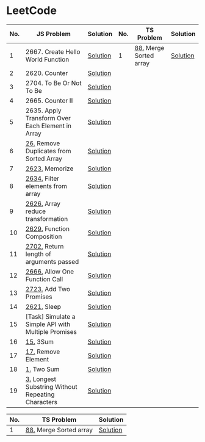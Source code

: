 # LeetCode

| No.  | JS Problem                                           | Solution                | No.  | TS Problem                                           | Solution                  
|------|-----------------------------------------------------|--------------------------|------|-----------------------------------------------------|--------------------------|
| 1    | 2667.    Create Hello World Function                | [Solution](./CreateHelloWorldFunction.js)  | 1  |[88.](https://leetcode.com/problems/merge-sorted-array/description/?envType=study-plan-v2&envId=top-interview-150) Merge Sorted array | [Solution](./MergeSortedArray.ts)               
| 2    | 2620.    Counter                                    | [Solution](./Counter.js)                    
| 3    | 2704.    To Be Or Not To Be                         | [Solution](./ToBeOrNotToBe.js)                  
| 4    | 2665.    Counter II                                 | [Solution](./Counter2.js)                         
| 5    | 2635.    Apply Transform Over Each Element in Array | [Solution](./ApplyTransformOverEachElementinArray.js) 
| 6    | [26.](https://leetcode.com/problems/remove-duplicates-from-sorted-array/description/) Remove Duplicates from Sorted Array   | [Solution](./RemoveDuplicatesFromSortedArray.js)
| 7    | [2623.](https://leetcode.com/problems/memoize/description/?envType=study-plan-v2&envId=30-days-of-javascript) Memorize  | [Solution](./Memorize.js) 
| 8    | [2634.](https://leetcode.com/problems/filter-elements-from-array/description/?envType=study-plan-v2&envId=30-days-of-javascript) Filter elements from array | [Solution](./FilterElementsFromArray.js)
|9     | [2626.](https://leetcode.com/problems/array-reduce-transformation/description/?envType=study-plan-v2&envId=30-days-of-javascript) Array reduce transformation | [Solution](./ArrayReduceTransformation.js)
|10    | [2629.](https://leetcode.com/problems/function-composition/description/?envType=study-plan-v2&envId=30-days-of-javascript) Function Composition | [Solution](./FunctionComposition.js)
|11    | [2702.](https://leetcode.com/problems/return-length-of-arguments-passed/description/?envType=study-plan-v2&envId=30-days-of-javascript) Return length of arguments passed | [Solution](./ReturnLengthOfArgumentsPassed.js)
|12    | [2666.](https://leetcode.com/problems/allow-one-function-call/description/?envType=study-plan-v2&envId=30-days-of-javascript) Allow One Function Call  | [Solution](./AllowOneFunctionCall.js) |
|13    | [2723.](https://leetcode.com/problems/add-two-promises/description/?envType=study-plan-v2&envId=30-days-of-javascript) Add Two Promises | [Solution](./AddTwoPromises.js) |
|14    | [2621.](https://leetcode.com/problems/sleep/submissions/1513456610/?envType=study-plan-v2&envId=30-days-of-javascript) Sleep | [Solution](./Sleep.js) |
|15    | [Task] Simulate a Simple API with Multiple Promises | [Solution](./SimpleAPIMiltiplePromises.js) |
|16    | [15.](https://leetcode.com/problems/3sum/) 3Sum | [Solution](./3Sum.js) |
|17 | [17.](https://leetcode.com/problems/remove-element/description/) Remove Element | [Solution](./RemoveElement.js)
|18 | [1.](https://leetcode.com/problems/two-sum/description/) Two Sum | [Solution](./TwoSum.js)
|19 | [3.](https://leetcode.com/problems/longest-substring-without-repeating-characters/description/) Longest Substring Without Repeating Characters | [Solution](./longestSubstring.js)

| No.  | TS Problem                                             | Solution                  
|------|-----------------------------------------------------|--------------------------|
|1 |[88.](https://leetcode.com/problems/merge-sorted-array/description/?envType=study-plan-v2&envId=top-interview-150) Merge Sorted array | [Solution](./MergeSortedArray.ts)

